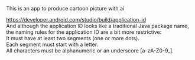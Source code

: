 This is an app to produce cartoon picture with ai

https://developer.android.com/studio/build/application-id<br>
And although the application ID looks like a traditional Java package name, the naming rules for the application ID are a bit more restrictive:<br>
It must have at least two segments (one or more dots).<br>
Each segment must start with a letter.<br>
All characters must be alphanumeric or an underscore [a-zA-Z0-9_].
